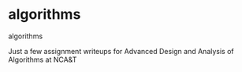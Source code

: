 # algorithms
algorithms

Just a few assignment writeups for Advanced Design and Analysis of Algorithms at NCA&T
